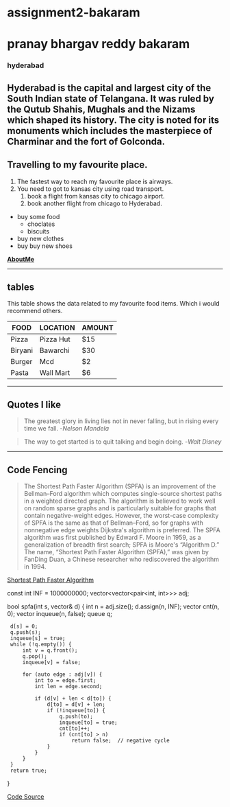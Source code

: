 # assignment2-bakaram
# pranay bhargav reddy bakaram
### hyderabad
Hyderabad is the capital and largest city of the South Indian state of Telangana. It was ruled by the Qutub Shahis, Mughals and the Nizams which shaped its history. The city is noted for its monuments which includes the masterpiece of **Charminar** and the fort of **Golconda**.
---
## Travelling to my favourite place.
1. The fastest way to reach my favourite place is airways.
2. You need to got to kansas city using road transport.
   1. book a flight from kansas city to chicago airport.
   2. book another flight from chicago to Hyderabad.
* buy some food
  * choclates 
  * biscuits
* buy new clothes
* buy buy new shoes

**[AboutMe](AboutMe.md)**

---

## tables

This table shows the data related to my favourite food items. Which i would recommend others.

|FOOD|LOCATION|AMOUNT|
|---|---|---|
|Pizza|Pizza Hut|$15|
|Biryani|Bawarchi|$30|
|Burger|Mcd|$2|
|Pasta|Wall Mart|$6|

---

## Quotes I like

>The greatest glory in living lies not in never falling, but in rising every time we fall.
-*Nelson Mandela*

>The way to get started is to quit talking and begin doing.
-*Walt Disney*

---

## Code Fencing


  > The Shortest Path Faster Algorithm (SPFA) is an improvement of the Bellman–Ford algorithm which computes single-source shortest paths in a weighted directed graph. The algorithm is believed to work well on random sparse graphs and is particularly suitable for graphs that contain negative-weight edges. However, the worst-case complexity of SPFA is the same as that of Bellman–Ford, so for graphs with nonnegative edge weights Dijkstra's algorithm is preferred. The SPFA algorithm was first published by Edward F. Moore in 1959, as a generalization of breadth first search; SPFA is Moore's “Algorithm D.” The name, “Shortest Path Faster Algorithm (SPFA),” was given by FanDing Duan, a Chinese researcher who rediscovered the algorithm in 1994.

  [Shortest Path Faster Algorithm](https://en.wikipedia.org/wiki/Shortest_Path_Faster_Algorithm#cite_note-duan-3)

 const int INF = 1000000000;
 vector<vector<pair<int, int>>> adj;

 bool spfa(int s, vector<int>& d) {
     int n = adj.size();
     d.assign(n, INF);
     vector<int> cnt(n, 0);
     vector<bool> inqueue(n, false);
     queue<int> q;

     d[s] = 0;
     q.push(s);
     inqueue[s] = true;
     while (!q.empty()) {
         int v = q.front();
         q.pop();
         inqueue[v] = false;

         for (auto edge : adj[v]) {
             int to = edge.first;
             int len = edge.second;

             if (d[v] + len < d[to]) {
                 d[to] = d[v] + len;
                 if (!inqueue[to]) {
                     q.push(to);
                     inqueue[to] = true;
                     cnt[to]++;
                     if (cnt[to] > n)
                         return false;  // negative cycle
                 }
             }
         }
     }
     return true;
 }

[Code Source](https://cp-algorithms.com/graph/bellman_ford.html)
